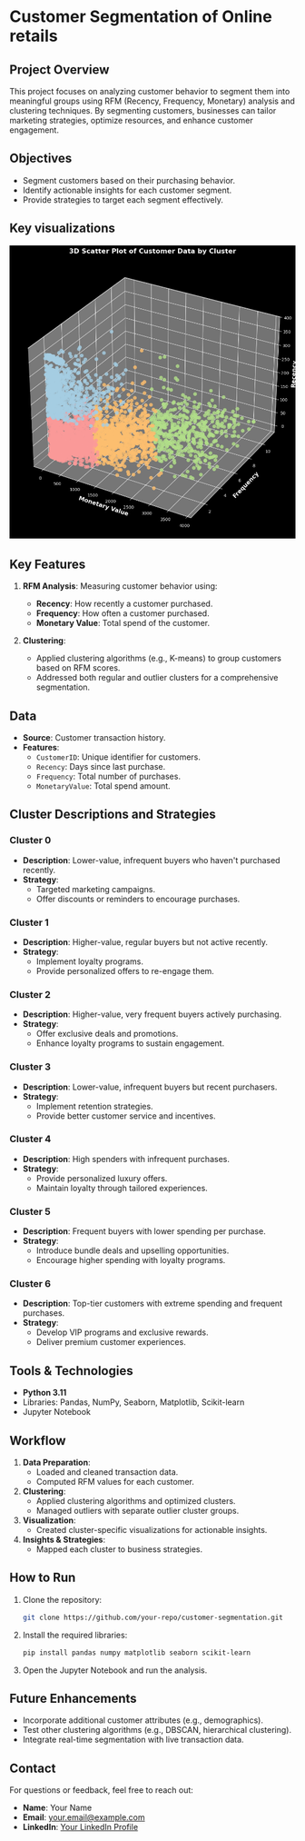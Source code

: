 # Customer Segmentation of Online retails

## Project Overview
This project focuses on analyzing customer behavior to segment them into meaningful groups using RFM (Recency, Frequency, Monetary) analysis and clustering techniques. By segmenting customers, businesses can tailor marketing strategies, optimize resources, and enhance customer engagement.

## Objectives
- Segment customers based on their purchasing behavior.
- Identify actionable insights for each customer segment.
- Provide strategies to target each segment effectively.

## Key visualizations
![](Results/Primary4group.png)

## Key Features
1. **RFM Analysis**: Measuring customer behavior using:
   - **Recency**: How recently a customer purchased.
   - **Frequency**: How often a customer purchased.
   - **Monetary Value**: Total spend of the customer.

2. **Clustering**:
   - Applied clustering algorithms (e.g., K-means) to group customers based on RFM scores.
   - Addressed both regular and outlier clusters for a comprehensive segmentation.


## Data
- **Source**: Customer transaction history.
- **Features**:
   - `CustomerID`: Unique identifier for customers.
   - `Recency`: Days since last purchase.
   - `Frequency`: Total number of purchases.
   - `MonetaryValue`: Total spend amount.

## Cluster Descriptions and Strategies

### **Cluster 0**
- **Description**: Lower-value, infrequent buyers who haven't purchased recently.
- **Strategy**:
   - Targeted marketing campaigns.
   - Offer discounts or reminders to encourage purchases.

### **Cluster 1**
- **Description**: Higher-value, regular buyers but not active recently.
- **Strategy**:
   - Implement loyalty programs.
   - Provide personalized offers to re-engage them.

### **Cluster 2**
- **Description**: Higher-value, very frequent buyers actively purchasing.
- **Strategy**:
   - Offer exclusive deals and promotions.
   - Enhance loyalty programs to sustain engagement.

### **Cluster 3**
- **Description**: Lower-value, infrequent buyers but recent purchasers.
- **Strategy**:
   - Implement retention strategies.
   - Provide better customer service and incentives.

### **Cluster 4**
- **Description**: High spenders with infrequent purchases.
- **Strategy**:
   - Provide personalized luxury offers.
   - Maintain loyalty through tailored experiences.

### **Cluster 5**
- **Description**: Frequent buyers with lower spending per purchase.
- **Strategy**:
   - Introduce bundle deals and upselling opportunities.
   - Encourage higher spending with loyalty programs.

### **Cluster 6**
- **Description**: Top-tier customers with extreme spending and frequent purchases.
- **Strategy**:
   - Develop VIP programs and exclusive rewards.
   - Deliver premium customer experiences.


## Tools & Technologies
- **Python 3.11**
- Libraries: Pandas, NumPy, Seaborn, Matplotlib, Scikit-learn
- Jupyter Notebook

## Workflow
1. **Data Preparation**:
   - Loaded and cleaned transaction data.
   - Computed RFM values for each customer.
2. **Clustering**:
   - Applied clustering algorithms and optimized clusters.
   - Managed outliers with separate outlier cluster groups.
3. **Visualization**:
   - Created cluster-specific visualizations for actionable insights.
4. **Insights & Strategies**:
   - Mapped each cluster to business strategies.

## How to Run
1. Clone the repository:
   ```bash
   git clone https://github.com/your-repo/customer-segmentation.git
   ```
2. Install the required libraries:
   ```bash
   pip install pandas numpy matplotlib seaborn scikit-learn
   ```
3. Open the Jupyter Notebook and run the analysis.

## Future Enhancements
- Incorporate additional customer attributes (e.g., demographics).
- Test other clustering algorithms (e.g., DBSCAN, hierarchical clustering).
- Integrate real-time segmentation with live transaction data.

## Contact
For questions or feedback, feel free to reach out:
- **Name**: Your Name
- **Email**: your.email@example.com
- **LinkedIn**: [Your LinkedIn Profile](https://linkedin.com/in/yourprofile)
